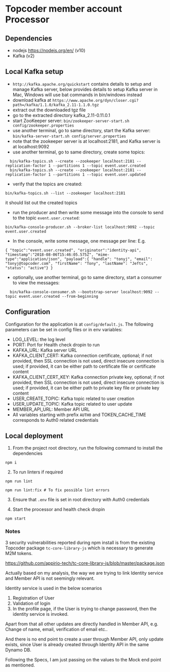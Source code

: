 # Topcoder member account Processor

## Dependencies

- nodejs https://nodejs.org/en/ (v10)
- Kafka (v2)

## Local Kafka setup

- `http://kafka.apache.org/quickstart` contains details to setup and manage Kafka server,
  below provides details to setup Kafka server in Mac, Windows will use bat commands in bin/windows instead
- download kafka at `https://www.apache.org/dyn/closer.cgi?path=/kafka/1.1.0/kafka_2.11-1.1.0.tgz`
- extract out the downloaded tgz file
- go to the extracted directory kafka_2.11-0.11.0.1
- start ZooKeeper server:
  `bin/zookeeper-server-start.sh config/zookeeper.properties`
- use another terminal, go to same directory, start the Kafka server:
  `bin/kafka-server-start.sh config/server.properties`
- note that the zookeeper server is at localhost:2181, and Kafka server is at localhost:9092
- use another terminal, go to same directory, create some topics:
```  
  bin/kafka-topics.sh --create --zookeeper localhost:2181 --replication-factor 1 --partitions 1 --topic event.user.created
  bin/kafka-topics.sh --create --zookeeper localhost:2181 --replication-factor 1 --partitions 1 --topic event.user.updated
```
- verify that the topics are created:
```
bin/kafka-topics.sh --list --zookeeper localhost:2181
``` 
  it should list out the created topics
- run the producer and then write some message into the console to send to the topic `event.user.created`:
```
bin/kafka-console-producer.sh --broker-list localhost:9092 --topic event.user.created
```
- In the console, write some message, one message per line:
E.g.
```
{ "topic":"event.user.created", "originator":"identity-api", "timestamp":"2018-08-06T15:46:05.575Z", "mime-type":"application/json", "payload":{ "handle": "tonyj", "email": "tonyj@topcoder.com", "firstName": "Tony", "lastName": "Jefts", "status": "active"} }
```
- optionally, use another terminal, go to same directory, start a consumer to view the messages:
```
  bin/kafka-console-consumer.sh --bootstrap-server localhost:9092 --topic event.user.created --from-beginning
```

## Configuration

Configuration for the application is at `config/default.js`.
The following parameters can be set in config files or in env variables:

- LOG_LEVEL: the log level
- PORT: Port for Health check dropin to run
- KAFKA_URL: Kafka server URL
- KAFKA_CLIENT_CERT: Kafka connection certificate, optional;
    if not provided, then SSL connection is not used, direct insecure connection is used;
    if provided, it can be either path to certificate file or certificate content
- KAFKA_CLIENT_CERT_KEY: Kafka connection private key, optional;
    if not provided, then SSL connection is not used, direct insecure connection is used;
    if provided, it can be either path to private key file or private key content
- USER_CREATE_TOPIC: Kafka topic related to user creation
- USER_UPDATE_TOPIC: Kafka topic related to user update
- MEMBER_API_URL: Member API URL
- All variables starting with prefix `AUTH0` and TOKEN_CACHE_TIME corresponds to Auth0 related credentials

## Local deployment

1. From the project root directory, run the following command to install the dependencies

```
npm i
```

2. To run linters if required

```
npm run lint

npm run lint:fix # To fix possible lint errors
```

3. Ensure that `.env` file is set in root directory with Auth0 credentials

4. Start the processor and health check dropin

```
npm start
```

### Notes

3 security vulnerabilities reported during npm install is from the existing Topcoder package `tc-core-library-js` which is necessary to generate M2M tokens.

https://github.com/appirio-tech/tc-core-library-js/blob/master/package.json

Actually based on my analysis, the way we are trying to link Identity service and Member API is not seemingly relevant.

Identity service is used in the below scenarios

1. Registration of User
2. Validation of login
3. In the profile page, if the User is trying to change password, then the identity service is invoked.

Apart from that all other updates are directly handled in Member API, e.g. Change of name, email, verification of email etc..

And there is no end point to create a user through Member API, only update exists, since User is already created through Identity API in the same Dynamo DB.

Following the Specs, I am just passing on the values to the Mock end point as mentioned.
